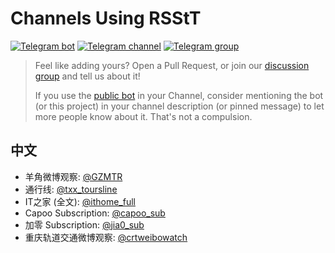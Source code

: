 # Channels Using RSStT

[![Telegram bot](https://img.shields.io/badge/bot-%40RSStT__Bot-informational?logo=telegram)](https://t.me/RSStT_Bot)
[![Telegram channel](https://img.shields.io/badge/channel-%40RSStT__Channel-informational?logo=telegram)](https://t.me/RSStT_Channel)
[![Telegram group](https://img.shields.io/badge/chat-%40RSStT__Group-informational?logo=telegram)](https://t.me/RSStT_Group)

> Feel like adding yours? Open a Pull Request, or join our [discussion group](https://t.me/RSStT_Group) and tell us about it!
>
> If you use the [public bot](https://t.me/RSStT_Bot) in your Channel, consider mentioning the bot (or this project) in your channel description (or pinned message) to let more people know about it. That's not a compulsion.

## 中文

- 羊角微博观察: [@GZMTR](https://t.me/GZMTR)
- 通行线: [@txx_toursline](https://t.me/txx_toursline)
- IT之家 (全文): [@ithome_full](https://t.me/ithome_full)
- Capoo Subscription: [@capoo_sub](https://t.me/capoo_sub)
- 加零 Subscription: [@jia0_sub](https://t.me/jia0_sub)
- 重庆轨道交通微博观察: [@crtweibowatch](https://t.me/crtweibowatch)
